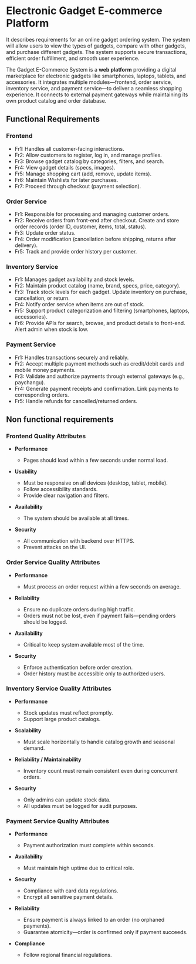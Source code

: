 # Electronic Gadget E-commerce Platform

It describes requirements for an online gadget ordering system. The system will allow users to view the types of gadgets, compare with other gadgets, and purchase different gadgets. The system supports secure transactions, efficient order fulfillment, and smooth user experience.

The Gadget E-Commerce System is a **web platform** providing a digital marketplace for electronic gadgets like smartphones, laptops, tablets, and accessories. It integrates multiple modules—frontend, order service, inventory service, and payment service—to deliver a seamless shopping experience. It connects to external payment gateways while maintaining its own product catalog and order database.

## Functional Requirements

### Frontend

- Fr1: Handles all customer-facing interactions.
- Fr2: Allow customers to register, log in, and manage profiles.
- Fr3: Browse gadget catalog by categories, filters, and search.
- Fr4: View gadget details (specs, images).
- Fr5: Manage shopping cart (add, remove, update items).
- Fr6: Maintain Wishlists for later purchases.
- Fr7: Proceed through checkout (payment selection).

### Order Service

- Fr1: Responsible for processing and managing customer orders.
- Fr2: Receive orders from front-end after checkout. Create and store order records (order ID, customer, items, total, status).
- Fr3: Update order status.
- Fr4: Order modification (cancellation before shipping, returns after delivery).
- Fr5: Track and provide order history per customer.

### Inventory Service

- Fr1: Manages gadget availability and stock levels.
- Fr2: Maintain product catalog (name, brand, specs, price, category).
- Fr3: Track stock levels for each gadget. Update inventory on purchase, cancellation, or return.
- Fr4: Notify order service when items are out of stock.
- Fr5: Support product categorization and filtering (smartphones, laptops, accessories).
- Fr6: Provide APIs for search, browse, and product details to front-end. Alert admin when stock is low.

### Payment Service

- Fr1: Handles transactions securely and reliably.
- Fr2: Accept multiple payment methods such as credit/debit cards and mobile money payments.
- Fr3: Validate and authorize payments through external gateways (e.g., paychangu).
- Fr4: Generate payment receipts and confirmation. Link payments to corresponding orders.
- Fr5: Handle refunds for cancelled/returned orders.

## Non functional requirements

### Frontend Quality Attributes

- **Performance**

  - Pages should load within a few seconds under normal load.

- **Usability**

  - Must be responsive on all devices (desktop, tablet, mobile).
  - Follow accessibility standards.
  - Provide clear navigation and filters.

- **Availability**

  - The system should be available at all times.

- **Security**
  - All communication with backend over HTTPS.
  - Prevent attacks on the UI.

### Order Service Quality Attributes

- **Performance**

  - Must process an order request within a few seconds on average.

- **Reliability**

  - Ensure no duplicate orders during high traffic.
  - Orders must not be lost, even if payment fails—pending orders should be logged.

- **Availability**

  - Critical to keep system available most of the time.

- **Security**
  - Enforce authentication before order creation.
  - Order history must be accessible only to authorized users.

### Inventory Service Quality Attributes

- **Performance**

  - Stock updates must reflect promptly.
  - Support large product catalogs.

- **Scalability**

  - Must scale horizontally to handle catalog growth and seasonal demand.

- **Reliability / Maintainability**

  - Inventory count must remain consistent even during concurrent orders.

- **Security**
  - Only admins can update stock data.
  - All updates must be logged for audit purposes.

### Payment Service Quality Attributes

- **Performance**

  - Payment authorization must complete within seconds.

- **Availability**

  - Must maintain high uptime due to critical role.

- **Security**

  - Compliance with card data regulations.
  - Encrypt all sensitive payment details.

- **Reliability**

  - Ensure payment is always linked to an order (no orphaned payments).
  - Guarantee atomicity—order is confirmed only if payment succeeds.

- **Compliance**
  - Follow regional financial regulations.
